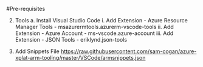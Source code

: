 #Pre-requisites

2. Tools
a. Install Visual Studio Code
i. Add Extension - Azure Resource Manager Tools - msazurermtools.azurerm-vscode-tools
ii. Add Extension - Azure Account - ms-vscode.azure-account
iii. Add Extension - JSON Tools - eriklynd.json-tools

3. Add Snippets File
https://raw.githubusercontent.com/sam-cogan/azure-xplat-arm-tooling/master/VSCode/armsnippets.json

